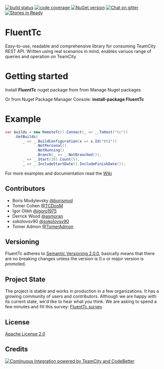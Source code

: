 [![build status](http://teamcity.codebetter.com/app/rest/builds/buildType:id:FluentTc/statusIcon)](http://teamcity.codebetter.com/viewType.html?buildTypeId=FluentTc&guest=1) [![code coverage](https://img.shields.io/teamcity/coverage/FluentTc.svg)](http://teamcity.codebetter.com/viewType.html?buildTypeId=FluentTc&guest=1) [![NuGet version](https://badge.fury.io/nu/FluentTc.svg)](https://badge.fury.io/nu/FluentTc)  [![Chat on gitter](https://img.shields.io/gitter/room/QualiSystems/FluentTc.svg)](https://gitter.im/QualiSystems/FluentTc) [![Stories in Ready](https://badge.waffle.io/QualiSystems/FluentTc.png?label=ready&title=Ready)](https://waffle.io/QualiSystems/FluentTc)

# FluentTc 
Easy-to-use, readable and comprehensive library for consuming TeamCity REST API. Written using real scenarios in mind, enables variuos range of queries and operation on TeamCity

# Getting started 

Install __FluentTc__ nuget package from from Manage Nuget packages

Or from Nuget Package Manager Console:
__install-package FluentTc__

# Example 
```C#
var builds = new RemoteTc().Connect(_ => _.ToHost("tc"))
    .GetBuilds(
        _ => _.BuildConfiguration(x => x.Id("bt2"))
              .NotPersonal()
              .NotRunning()
              .Branch(_ => _.NotBranched()), 
        _ => _.Start(10).Count(5),
        _ => _.IncludeStartDate().IncludeFinishDate());
```

For more examples and documentation read the [Wiki](https://github.com/QualiSystems/FluentTc/wiki)

## Contributors
* Boris Modylevsky [@borismod](https://github.com/borismod)
* Tomer Cohen [@TCDooM](https://github.com/TCDooM)
* Igor Olikh [@igoro1975](https://github.com/igoro1975)
* Derrick Wood [@asmoran](https://github.com/asmoran)
* sokolovsv90 [@sokolovsv90](https://github.com/sokolovsv90)
* Tomer Admon [@TomerAdmon](https://github.com/TomerAdmon)

## Versioning
FluentTc adheres to [Semantic Versioning 2.0.0](http://semver.org/), basically means that there are no breaking changes unless the version is 0.x or major version is promoted. 

## Project State
The project is stable and works in production in a few organizations. It has a growing community of users and contributors.
Although we are happy with its current state, we'd like to hear what you think. We are asking to spend a few minutes and fill this survey:
[FluentTc survey](http://goo.gl/forms/42U7MvVFStoieQaB3)

## License
[Apache License 2.0](https://github.com/QualiSystems/FluentTc/blob/master/LICENSE)

## Credits
[![Continuous Integration powered by TeamCity and CodeBetter](https://resources.jetbrains.com/assets/banners/jetbrains-com/Codebetter.png)](http://codebetter.com/codebetter-ci/)

